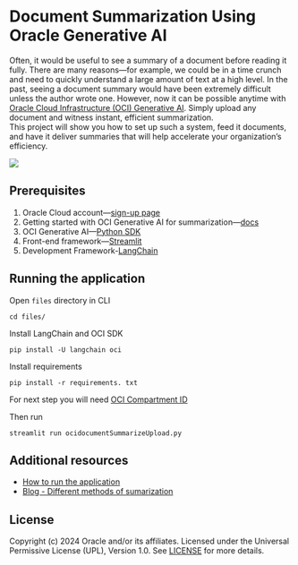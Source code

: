 # Document Summarization Using Oracle Generative AI

Often, it would be useful to see a summary of a document before reading it fully. There are many reasons—for example, we could be in a time crunch and need to quickly understand a large amount of text at a high level. In the past, seeing a document summary would have been extremely difficult unless the author wrote one. However, now it can be possible anytime with [Oracle Cloud Infrastructure (OCI) Generative AI](https://www.oracle.com/uk/artificial-intelligence/generative-ai/generative-ai-service/). Simply upload any document and witness instant, efficient summarization.   
This project will show you how to set up such a system, feed it documents, and have it deliver summaries that will help accelerate your organization’s efficiency.  

![](files/docSummarizeScreen.png)

## Prerequisites

1. Oracle Cloud account—[sign-up page](https://signup.cloud.oracle.com/)
2. Getting started with OCI Generative AI for summarization—[docs](https://docs.oracle.com/en-us/iaas/Content/generative-ai/use-playground-summarize.htm#playground-summarize)
3. OCI Generative AI—[Python SDK ](https://pypi.org/project/oci/)
4. Front-end framework—[Streamlit](https://streamlit.io/)
5. Development Framework-[LangChain](https://python.langchain.com/docs/get_started/introduction)


## Running the application

Open `files` directory in CLI

```console
cd files/
```

Install LangChain and OCI SDK

```console
pip install -U langchain oci
```

Install requirements

```console
pip install -r requirements. txt
```

For next step you will need [OCI Compartment ID](https://docs.oracle.com/en/cloud/foundation/cloud_architecture/governance/compartments.html#what-is-a-compartment) 

Then run

```console
streamlit run ocidocumentSummarizeUpload.py
```

## Additional resources

- [How to run the application](https://www.youtube.com/watch?v=6A3KGyKy91Q&t=21s)
- [Blog - Different methods of sumarization](https://medium.com/@anshuman4luv/revolutionizing-document-summarization-innovative-methods-with-langchain-and-large-language-models-f12272c7e8cd)

## License

Copyright (c) 2024 Oracle and/or its affiliates.
Licensed under the Universal Permissive License (UPL), Version 1.0.
See [LICENSE](https://github.com/oracle-devrel/technology-engineering/blob/main/LICENSE) for more details.